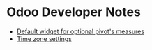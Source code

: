 # Odoo Developer Notes

- [Default widget for optional pivot's measures](./notes/default_widget_for_optional_pivots_measures.md)
- [Time zone settings](./notes/time_zone_settings.md)
